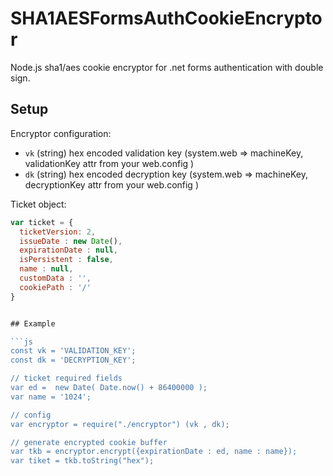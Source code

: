 # SHA1AESFormsAuthCookieEncryptor
Node.js sha1/aes cookie encryptor for .net forms authentication with double sign.

## Setup

Encryptor configuration:

- `vk` (string) hex encoded validation key (system.web => machineKey, validationKey attr from your web.config ) 
- `dk` (string) hex encoded decryption key  (system.web => machineKey, decryptionKey attr from your web.config ) 

Ticket object:

```js
var ticket = {
  ticketVersion: 2,
  issueDate : new Date(),
  expirationDate : null,
  isPersistent : false,
  name : null,
  customData : '',
  cookiePath : '/'
}


## Example

```js
const vk = 'VALIDATION_KEY';
const dk = 'DECRYPTION_KEY';

// ticket required fields
var ed =  new Date( Date.now() + 86400000 );
var name = '1024';

// config
var encryptor = require("./encryptor") (vk , dk);

// generate encrypted cookie buffer
var tkb = encryptor.encrypt({expirationDate : ed, name : name});
var tiket = tkb.toString("hex");


